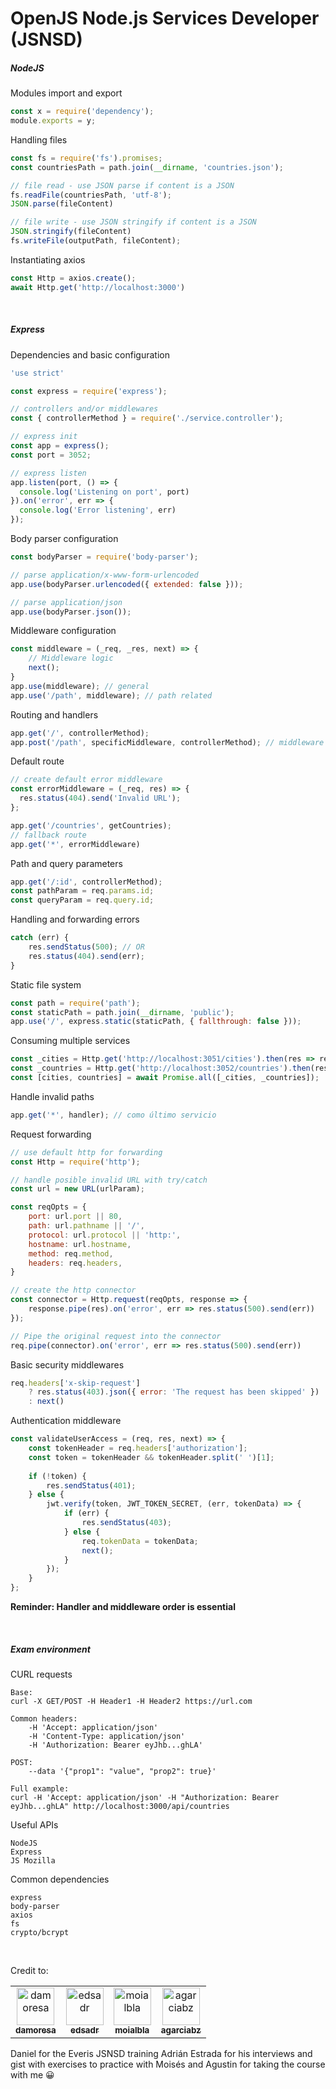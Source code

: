 # OpenJS Node.js Services Developer (JSNSD)

##### NodeJS
Modules import and export
```js
const x = require('dependency');
module.exports = y;
```

Handling files
```js
const fs = require('fs').promises;
const countriesPath = path.join(__dirname, 'countries.json');

// file read - use JSON parse if content is a JSON
fs.readFile(countriesPath, 'utf-8');
JSON.parse(fileContent)

// file write - use JSON stringify if content is a JSON
JSON.stringify(fileContent)
fs.writeFile(outputPath, fileContent);
```	

Instantiating axios
```js
const Http = axios.create();
await Http.get('http://localhost:3000')
```
<br>

##### Express
Dependencies and basic configuration
```js
'use strict'

const express = require('express');

// controllers and/or middlewares
const { controllerMethod } = require('./service.controller');

// express init
const app = express();
const port = 3052;

// express listen
app.listen(port, () => {
  console.log('Listening on port', port)
}).on('error', err => {
  console.log('Error listening', err)
});
```

Body parser configuration

```js
const bodyParser = require('body-parser');

// parse application/x-www-form-urlencoded
app.use(bodyParser.urlencoded({ extended: false }));

// parse application/json
app.use(bodyParser.json());
```

Middleware configuration
```js
const middleware = (_req, _res, next) => {
	// Middleware logic
	next();
}
app.use(middleware); // general
app.use('/path', middleware); // path related
```

Routing and handlers
```js
app.get('/', controllerMethod);
app.post('/path', specificMiddleware, controllerMethod); // middleware being optional
```

Default route
```js
// create default error middleware
const errorMiddleware = (_req, res) => {
  res.status(404).send('Invalid URL');
};

app.get('/countries', getCountries);
// fallback route
app.get('*', errorMiddleware)
```


Path and query parameters
```js
app.get('/:id', controllerMethod);
const pathParam = req.params.id;
const queryParam = req.query.id;
```

Handling and forwarding errors
```js
catch (err) {
	res.sendStatus(500); // OR
	res.status(404).send(err);
}
```

Static file system
```js
const path = require('path');
const staticPath = path.join(__dirname, 'public');
app.use('/', express.static(staticPath, { fallthrough: false }));
```

Consuming multiple services
```js
const _cities = Http.get('http://localhost:3051/cities').then(res => res.data);
const _countries = Http.get('http://localhost:3052/countries').then(res => res.data);
const [cities, countries] = await Promise.all([_cities, _countries]);
```

Handle invalid paths
```js
app.get('*', handler); // como último servicio
```

Request forwarding
```js
// use default http for forwarding
const Http = require('http');

// handle posible invalid URL with try/catch
const url = new URL(urlParam);

const reqOpts = {
	port: url.port || 80,
	path: url.pathname || '/',
	protocol: url.protocol || 'http:',
	hostname: url.hostname,
	method: req.method,
	headers: req.headers,
}

// create the http connector
const connector = Http.request(reqOpts, response => {
    response.pipe(res).on('error', err => res.status(500).send(err))
});

// Pipe the original request into the connector
req.pipe(connector).on('error', err => res.status(500).send(err))
```

Basic security middlewares
```js
req.headers['x-skip-request']
	? res.status(403).json({ error: 'The request has been skipped' })
	: next()
```

Authentication middleware
```js
const validateUserAccess = (req, res, next) => {
	const tokenHeader = req.headers['authorization'];
	const token = tokenHeader && tokenHeader.split(' ')[1];
	
	if (!token) {
		res.sendStatus(401);
	} else {
		jwt.verify(token, JWT_TOKEN_SECRET, (err, tokenData) => {
			if (err) {
				res.sendStatus(403);
			} else {
				req.tokenData = tokenData;
				next();
			}
		});
	}
};
```


**Reminder: Handler and middleware order is essential**

<br>

##### Exam environment
CURL requests
```
Base:
curl -X GET/POST -H Header1 -H Header2 https://url.com

Common headers:
	-H 'Accept: application/json'
	-H 'Content-Type: application/json'
	-H 'Authorization: Bearer eyJhb...ghLA'

POST:
	--data '{"prop1": "value", "prop2": true}'

Full example:
curl -H 'Accept: application/json' -H "Authorization: Bearer eyJhb...ghLA" http://localhost:3000/api/countries
```

Useful APIs
```
NodeJS
Express
JS Mozilla
```

Common dependencies
```
express
body-parser
axios
fs
crypto/bcrypt
```

<br>

Credit to:
<table>
  <tr>
    <td align="center"><a href="https://github.com/damoresa"><img src="https://avatars.githubusercontent.com/u/12097023?s=460&u=47c9e20316120d24e0a8c83743eb056e3757b5dc&v=4" width="60" alt="damoresa"/><br /><sub><b>damoresa</b></sub></a></td>
    <td align="center"><a href="https://github.com/edsadr"><img src="https://avatars.githubusercontent.com/u/1189785?s=460&v=4" width="60" alt="edsadr"/><br /><sub><b>edsadr</b></sub></a></td>
    <td align="center"><a href="https://github.com/moialbla"><img src="https://avatars.githubusercontent.com/u/14232214?s=460&u=854e29ed6552b22200b46c07f83bf44b58e92240&v=4" width="60" alt="moialbla"/><br /><sub><b>moialbla</b></sub></a></td>
    <td align="center"><a href="https://github.com/agarciabz"><img src="https://avatars.githubusercontent.com/u/27777512?s=460&u=b03eec76be45fe3fa8a141f530bf7f9deb8b8b19&v=4" width="60" alt="agarciabz"/><br /><sub><b>agarciabz</b></sub></a></td>
  </tr>
</table>

Daniel for the Everis JSNSD training
Adrián Estrada for his interviews and gist with exercises to practice with
Moisés and Agustin for taking the course with me 😀